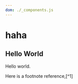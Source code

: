 ```yaml
---
dom: ./_components.js
---
```


# haha

## Hello World

Hello world.

Here is a footnote reference,[^1]

